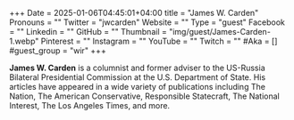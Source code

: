 +++
Date = 2025-01-06T04:45:01+04:00
title = "James W. Carden"
Pronouns = ""
Twitter = "jwcarden"
Website = ""
Type = "guest"
Facebook = ""
Linkedin = ""
GitHub = ""
Thumbnail = "img/guest/James-Carden-1.webp"
Pinterest = ""
Instagram = ""
YouTube = ""
Twitch = ""
#Aka = []
#guest_group = "wir"
+++

__James W. Carden__ is a columnist and former adviser to the US-Russia Bilateral Presidential Commission at the U.S. Department of State. His articles have appeared in a wide variety of publications including The Nation, The American Conservative, Responsible Statecraft,  The National Interest, The Los Angeles Times, and more.
